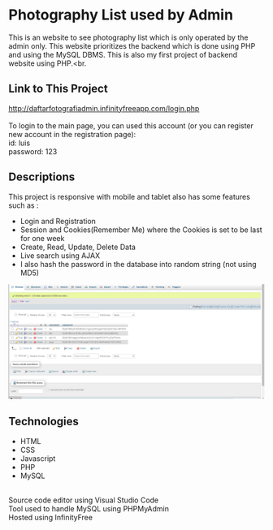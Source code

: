 # Photography List used by Admin
This is an website to see photography list which is only operated by the admin only. This website prioritizes the backend which is done using PHP and using the MySQL DBMS. This is also my first project of backend website using PHP.<br.

## Link to This Project
http://daftarfotografiadmin.infinityfreeapp.com/login.php
<br>
<br>
To login to the main page, you can used this account (or you can register new account in the registration page):<br>
id: luis<br>
password: 123<br>

## Descriptions
This project is responsive with mobile and tablet also has some features such as :<br>
<ul>
  <li>Login and Registration</li>
  <li>Session and Cookies(Remember Me) where the Cookies is set to be last for one week</li>
  <li>Create, Read, Update, Delete Data</li>
  <li>Live search using AJAX</li>
  <li>I also hash the password in the database into random string (not using MD5)</li>
</ul>

<img src="img/hash_pass.png">

## Technologies
<ul>
  <li>HTML</li>
  <li>CSS</li>
  <li>Javascript</li>
  <li>PHP</li>
  <li>MySQL</li>  
</ul>
<br>
Source code editor using Visual Studio Code<br>
Tool used to handle MySQL using PHPMyAdmin<br>
Hosted using InfinityFree
